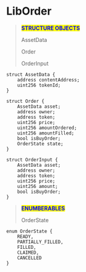 # LibOrder

> <mark style="color:blue;">**STRUCTURE OBJECTS**</mark>
>
> AssetData
>
> Order
>
> OrderInput

```solidity
struct AssetData {
    address contentAddress;
    uint256 tokenId;
}
```

```solidity
struct Order {
    AssetData asset;
    address owner;
    address token;
    uint256 price;
    uint256 amountOrdered;
    uint256 amountFilled;
    bool isBuyOrder;
    OrderState state;
}
```

```solidity
struct OrderInput {
    AssetData asset;
    address owner;
    address token;
    uint256 price;
    uint256 amount;
    bool isBuyOrder;
}
```

> <mark style="color:blue;">**ENUMBERABLES**</mark>
>
> OrderState

```solidity
enum OrderState {
    READY,
    PARTIALLY_FILLED,
    FILLED,
    CLAIMED,
    CANCELLED
}
```
